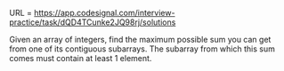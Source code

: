 URL = https://app.codesignal.com/interview-practice/task/dQD4TCunke2JQ98rj/solutions

Given an array of integers, find the maximum possible sum you can get from one of its contiguous subarrays. The subarray from which this sum comes must contain at least 1 element.
